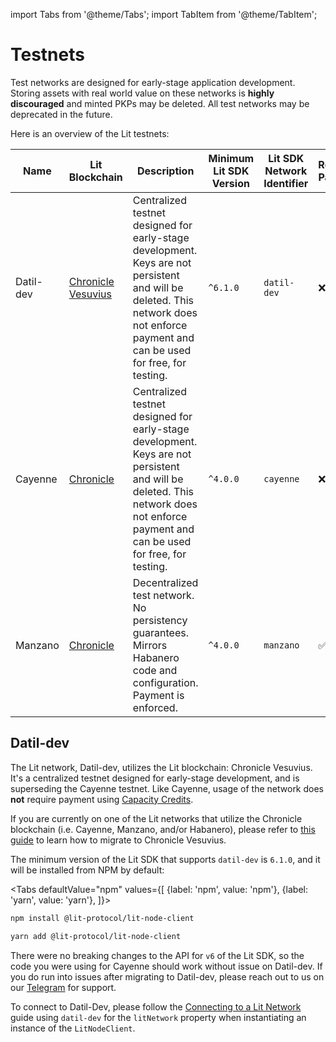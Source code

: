 import Tabs from '@theme/Tabs';
import TabItem from '@theme/TabItem';

# Testnets

Test networks are designed for early-stage application development. Storing assets with real world value on these networks is **highly discouraged** and minted PKPs may be deleted. All test networks may be deprecated in the future.

Here is an overview of the Lit testnets:

| Name      | Lit Blockchain                                             | Description                                                                                                                                                                         | Minimum Lit SDK Version | Lit SDK Network Identifier | Requires Payment |
|-----------|------------------------------------------------------------|-------------------------------------------------------------------------------------------------------------------------------------------------------------------------------------|-------------------------|----------------------------|------------------|
| Datil-dev | [Chronicle Vesuvius](./lit-blockchains/chronicle-vesuvius) | Centralized testnet designed for early-stage development. Keys are not persistent and will be deleted. This network does not enforce payment and can be used for free, for testing. | `^6.1.0`                | `datil-dev`                | ❌                |
| Cayenne   | [Chronicle](./lit-blockchains/chronicle)                   | Centralized testnet designed for early-stage development. Keys are not persistent and will be deleted. This network does not enforce payment and can be used for free, for testing. | `^4.0.0`                | `cayenne`                  | ❌                |
| Manzano   | [Chronicle](./lit-blockchains/chronicle)                   | Decentralized test network. No persistency guarantees. Mirrors Habanero code and configuration. Payment is enforced.                                                                | `^4.0.0`                | `manzano`                  | ✅                |

## Datil-dev

The Lit network, Datil-dev, utilizes the Lit blockchain: Chronicle Vesuvius. It's a centralized testnet designed for early-stage development, and is superseding the Cayenne testnet. Like Cayenne, usage of the network does **not** require payment using [Capacity Credits](../sdk/capacity-credits).

If you are currently on one of the Lit networks that utilize the Chronicle blockchain (i.e. Cayenne, Manzano, and/or Habanero), please refer to [this guide](./lit-blockchains/migrations/migrating-to-vesuvius) to learn how to migrate to Chronicle Vesuvius.

The minimum version of the Lit SDK that supports `datil-dev` is `6.1.0`, and it will be installed from NPM by default:

<Tabs
defaultValue="npm"
values={[
{label: 'npm', value: 'npm'},
{label: 'yarn', value: 'yarn'},
]}>
<TabItem value="npm">

```bash
npm install @lit-protocol/lit-node-client
```

</TabItem>

<TabItem value="yarn">

```bash
yarn add @lit-protocol/lit-node-client
```

</TabItem>
</Tabs>

There were no breaking changes to the API for `v6` of the Lit SDK, so the code you were using for Cayenne should work without issue on Datil-dev. If you do run into issues after migrating to Datil-dev, please reach out to us on our [Telegram](https://t.me/+aa73FAF9Vp82ZjJh) for support.

To connect to Datil-Dev, please follow the [Connecting to a Lit Network](./connecting) guide using `datil-dev` for the `litNetwork` property when instantiating an instance of the `LitNodeClient`.

